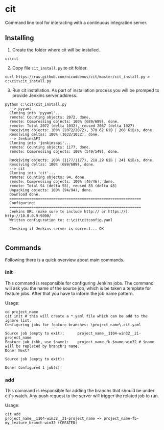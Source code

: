 # cit

Command line tool for interacting with a continuous integration server. 

## Installing

1. Create the folder where cit will be installed.
<pre><code>c:\cit
</code></pre>

2. Copy file `cit_install.py` to cit folder.
<pre><code>curl https://raw.github.com/nicoddemus/cit/master/cit_install.py > c:\cit\cit_install.py
</code></pre>

3. Run cit installation. As part of installation process you will be promped to provide Jenkins server address.
  <pre><code>python c:\cit\cit_install.py
  --> pyyaml
  Cloning into 'pyyaml'...
  remote: Counting objects: 2072, done.
  remote: Compressing objects: 100% (689/689), done.
  remote: Total 2072 (delta 1032), reused 2067 (delta 1027)
  Receiving objects: 100% (2072/2072), 370.62 KiB | 208 KiB/s, done.
  Resolving deltas: 100% (1032/1032), done.
  --> JenkinsAPI
  Cloning into 'jenkinsapi'...
  remote: Counting objects: 1177, done.
  remote: Compressing objects: 100% (549/549), done.
  
  Receiving objects: 100% (1177/1177), 218.29 KiB | 241 KiB/s, done.
  Resolving deltas: 100% (689/689), done.
  --> cit
  Cloning into 'cit'...
  remote: Counting objects: 94, done.
  remote: Compressing objects: 100% (46/46), done.
  remote: Total 94 (delta 58), reused 83 (delta 48)
  Unpacking objects: 100% (94/94), done.
  Download done.
  ============================================================
  Configuring:
  ============================================================
  Jenkins URL (make sure to include http:// or https://): http://10.0.0.9:9090/
  Written configuration to: c:\cit\citconfig.yaml
  
  Checking if Jenkins server is correct... OK
  </code></pre>

## Commands

Following there is a quick overview about main commands.

### init

This command is responsible for configuring Jenkins jobs. The command will ask you the name of the source job, which is be taken a template for feature jobs. After that you have to inform the job name pattern.

Usage:
<pre><code>cd project_name
cit init # this will create a *.yaml file which can be add to the ignore list.
Configuring jobs for feature branches: \project_name\.cit.yaml

Source job (empty to exit):      project_name__1104-win32__21-project_name
Feature job (shh, use $name):    project_name-fb-$name-win32 # $name will be replaced by branch's name.
Done! Next?

Source job (empty to exit):

Done! Configured 1 job(s)!
</code></pre>

### add

This command is responsible for adding the branchs that should be under cit's watch. Any push request to the server will trigger the related job to run.

Usage:
<pre><code>cit add
project_name__1104-win32__21-project_name => project_name-fb-my_feature_branch-win32 (CREATED)
</code></pre>

